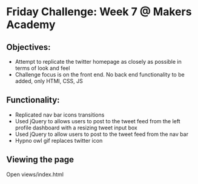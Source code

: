 Friday Challenge: Week 7 @ Makers Academy
=========================================

Objectives:
-----------

- Attempt to replicate the twitter homepage as closely as possible in terms of look and feel
- Challenge focus is on the front end. No back end functionality to be added, only HTMl, CSS, JS

Functionality:
--------------
- Replicated nav bar icons transitions
- Used jQuery to allows users to post to the tweet feed from the left profile dashboard with a resizing tweet input box
- Used jQuery to allow users to post to the tweet feed from the nav bar
- Hypno owl gif replaces twitter icon

Viewing the page
----------------
Open views/index.html
